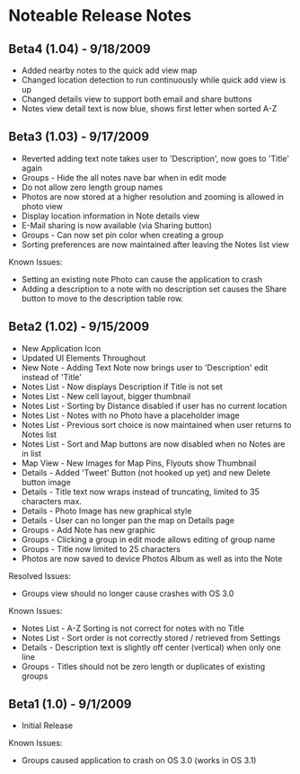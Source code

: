 Noteable Release Notes
====

Beta4 (1.04) - 9/18/2009
----
- Added nearby notes to the quick add view map 
- Changed location detection to run continuously while quick add view is up
- Changed details view to support both email and share buttons
- Notes view detail text is now blue, shows first letter when sorted A-Z

Beta3 (1.03) - 9/17/2009
----
- Reverted adding text note takes user to 'Description', now goes to 'Title' again
- Groups - Hide the all notes nave bar when in edit mode
- Do not allow zero length group names
- Photos are now stored at a higher resolution and zooming is allowed in photo view
- Display location information in Note details view
- E-Mail sharing is now available (via Sharing button)
- Groups - Can now set pin color when creating a group 
- Sorting preferences are now maintained after leaving the Notes list view

Known Issues:
- Setting an existing note Photo can cause the application to crash
- Adding a description to a note with no description set causes the Share button to move to the description table row. 

Beta2 (1.02) - 9/15/2009
----
- New Application Icon 
- Updated UI Elements Throughout
- New Note - Adding Text Note now brings user to 'Description' edit instead of 'Title'
- Notes List - Now displays Description if Title is not set
- Notes List - New cell layout, bigger thumbnail
- Notes List - Sorting by Distance disabled if user has no current location
- Notes List - Notes with no Photo have a placeholder image
- Notes List - Previous sort choice is now maintained when user returns to Notes list
- Notes List - Sort and Map buttons are now disabled when no Notes are in list
- Map View - New Images for Map Pins, Flyouts show Thumbnail
- Details - Added 'Tweet' Button (not hooked up yet) and new Delete button image
- Details - Title text now wraps instead of truncating, limited to 35 characters max.
- Details - Photo Image has new graphical style
- Details - User can no longer pan the map on Details page
- Groups - Add Note has new graphic
- Groups - Clicking a group in edit mode allows editing of group name
- Groups - Title now limited to 25 characters
- Photos are now saved to device Photos Album as well as into the Note

Resolved Issues:
- Groups view should no longer cause crashes with OS 3.0

Known Issues:
- Notes List - A-Z Sorting is not correct for notes with no Title
- Notes List - Sort order is not correctly stored / retrieved from Settings
- Details - Description text is slightly off center (vertical) when only one line
- Groups - Titles should not  be zero length or duplicates of existing groups

Beta1 (1.0) - 9/1/2009
----
- Initial Release

Known Issues: 
- Groups caused application to crash on OS 3.0 (works in OS 3.1) 